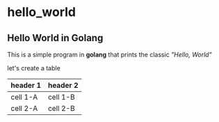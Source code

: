 # hello_world
## Hello World in Golang

This is a simple program in **golang** that prints the classic _"Hello, World"_

let's create a table

header 1 | header 2
---------| --------
cell 1-A | cell 1-B
cell 2-A | cell 2-B
